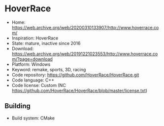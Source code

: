 # HoverRace

- Home: https://web.archive.org/web/20200310133907/http://www.hoverrace.com/
- Inspiration: HoverRace
- State: mature, inactive since 2016
- Download: https://web.archive.org/web/20191221023553/http://www.hoverrace.com/?page=download
- Platform: Windows
- Keyword: remake, sports, 3D, racing
- Code repository: https://github.com/HoverRace/HoverRace.git
- Code language: C++
- Code license: Custom (NC https://github.com/HoverRace/HoverRace/blob/master/license.txt)

## Building

- Build system: CMake
